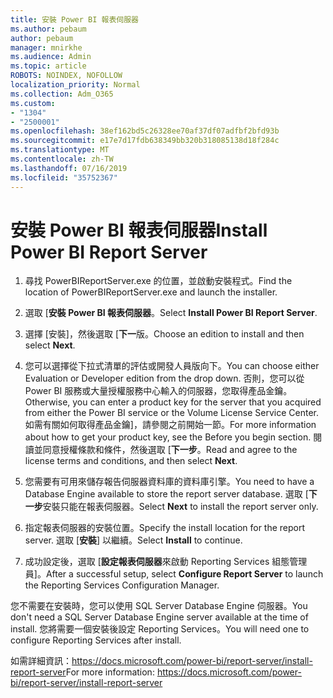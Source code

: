 ```yaml
---
title: 安裝 Power BI 報表伺服器
ms.author: pebaum
author: pebaum
manager: mnirkhe
ms.audience: Admin
ms.topic: article
ROBOTS: NOINDEX, NOFOLLOW
localization_priority: Normal
ms.collection: Adm_O365
ms.custom:
- "1304"
- "2500001"
ms.openlocfilehash: 38ef162bd5c26328ee70af37df07adfbf2bfd93b
ms.sourcegitcommit: e17e7d17fdb638349bb320b318085138d18f284c
ms.translationtype: MT
ms.contentlocale: zh-TW
ms.lasthandoff: 07/16/2019
ms.locfileid: "35752367"
---
```

# <a name="install-power-bi-report-server"></a><span data-ttu-id="bbecc-102">安裝 Power BI 報表伺服器</span><span class="sxs-lookup"><span data-stu-id="bbecc-102">Install Power BI Report Server</span></span>

1. <span data-ttu-id="bbecc-103">尋找 PowerBIReportServer.exe 的位置，並啟動安裝程式。</span><span class="sxs-lookup"><span data-stu-id="bbecc-103">Find the location of PowerBIReportServer.exe and launch the installer.</span></span>

2. <span data-ttu-id="bbecc-104">選取 [**安裝 Power BI 報表伺服器**。</span><span class="sxs-lookup"><span data-stu-id="bbecc-104">Select **Install Power BI Report Server**.</span></span>

3. <span data-ttu-id="bbecc-105">選擇 [安裝]，然後選取 [**下一**版。</span><span class="sxs-lookup"><span data-stu-id="bbecc-105">Choose an edition to install and then select **Next**.</span></span>

4. <span data-ttu-id="bbecc-106">您可以選擇從下拉式清單的評估或開發人員版向下。</span><span class="sxs-lookup"><span data-stu-id="bbecc-106">You can choose either Evaluation or Developer edition from the drop down.</span></span>  <span data-ttu-id="bbecc-107">否則，您可以從 Power BI 服務或大量授權服務中心輸入的伺服器，您取得產品金鑰。</span><span class="sxs-lookup"><span data-stu-id="bbecc-107">Otherwise, you can enter a product key for the server that you acquired from either the Power BI service or the Volume License Service Center.</span></span> <span data-ttu-id="bbecc-108">如需有關如何取得產品金鑰]，請參閱之前開始一節。</span><span class="sxs-lookup"><span data-stu-id="bbecc-108">For more information about how to get your product key, see the Before you begin section.</span></span> <span data-ttu-id="bbecc-109">閱讀並同意授權條款和條件，然後選取 [**下一步**。</span><span class="sxs-lookup"><span data-stu-id="bbecc-109">Read and agree to the license terms and conditions, and then select **Next**.</span></span>

5. <span data-ttu-id="bbecc-110">您需要有可用來儲存報告伺服器資料庫的資料庫引擎。</span><span class="sxs-lookup"><span data-stu-id="bbecc-110">You need to have a Database Engine available to store the report server database.</span></span> <span data-ttu-id="bbecc-111">選取 [**下一步**安裝只能在報表伺服器。</span><span class="sxs-lookup"><span data-stu-id="bbecc-111">Select **Next** to install the report server only.</span></span>

6. <span data-ttu-id="bbecc-112">指定報表伺服器的安裝位置。</span><span class="sxs-lookup"><span data-stu-id="bbecc-112">Specify the install location for the report server.</span></span> <span data-ttu-id="bbecc-113">選取 [**安裝**] 以繼續。</span><span class="sxs-lookup"><span data-stu-id="bbecc-113">Select **Install** to continue.</span></span>

7. <span data-ttu-id="bbecc-114">成功設定後，選取 [**設定報表伺服器**來啟動 Reporting Services 組態管理員]。</span><span class="sxs-lookup"><span data-stu-id="bbecc-114">After a successful setup, select **Configure Report Server** to launch the Reporting Services Configuration Manager.</span></span>

<span data-ttu-id="bbecc-115">您不需要在安裝時，您可以使用 SQL Server Database Engine 伺服器。</span><span class="sxs-lookup"><span data-stu-id="bbecc-115">You don't need a SQL Server Database Engine server available at the time of install.</span></span> <span data-ttu-id="bbecc-116">您將需要一個安裝後設定 Reporting Services。</span><span class="sxs-lookup"><span data-stu-id="bbecc-116">You will need one to configure Reporting Services after install.</span></span>

<span data-ttu-id="bbecc-117">如需詳細資訊：https://docs.microsoft.com/power-bi/report-server/install-report-server</span><span class="sxs-lookup"><span data-stu-id="bbecc-117">For more information: https://docs.microsoft.com/power-bi/report-server/install-report-server</span></span>
